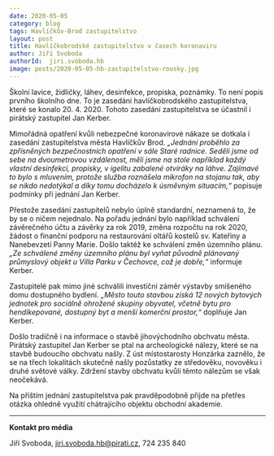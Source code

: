 ```yaml
---
date: 2020-05-05
category: blog
tags: Havlíčkův-Brod zastupitelstvo
layout: post
title: Havlíčkobrodské zastupitelstvo v časech koronaviru
author: Jiří Svoboda
authorId:  jiri.svoboda.hb
image: posts/2020-05-05-hb-zastupitelstvo-rousky.jpg
---
```


Školní lavice, židličky, láhev, desinfekce, propiska, poznámky. To není popis prvního školního dne. To je zasedání havlíčkobrodského zastupitelstva, které se konalo 20. 4. 2020. Tohoto zasedání zastupitelstva se účastnil i pirátský zastupitel Jan Kerber.

Mimořádná opatření kvůli nebezpečné koronavirové nákaze se dotkala i zasedání zastupitelstva města Havlíčkův Brod. *„Jednání proběhlo za zpřísněných bezpečnostních opatření v sále Staré radnice. Seděli jsme od sebe na dvoumetrovou vzdálenost, měli jsme na stole například každý vlastní desinfekci, propisky, v igelitu zabalené otvíráky na láhve. Zajímavé to bylo s mluvením, protože služba roznášela mikrofon na stojanu tak, aby se nikdo nedotýkal a díky tomu docházelo k úsměvným situacím,“* popisuje podmínky při jednání Jan Kerber.

Přestože zasedání zastupitelů nebylo úplně standardní, neznamená to, že by se o ničem nejednalo. Na pořadu jednání bylo například schválení závěrečného účtu a závěrky za rok 2019, změna rozpočtu na rok 2020, žádost o finanční podporu na restaurování oltářů kostelů sv. Kateřiny a Nanebevzetí Panny Marie. Došlo taktéž ke schválení změn územního plánu. *„Ze schválené změny územního plánu byl vyňat původně plánovaný průmyslový objekt u Villa Parku v Čechovce, což je dobře,“* informuje Kerber.

Zastupitelé pak mimo jiné schválili investiční záměr výstavby smíšeného domu dostupného bydlení. *„Město touto stavbou získá 12 nových bytových jednotek pro sociálně ohrožené skupiny obyvatel, včetně bytu pro hendikepované, dostupný byt a menší komerční prostor,“* doplňuje Jan Kerber.

Došlo tradičně i na informace o stavbě jihovýchodního obchvatu města. Pirátský zastupitel Jan Kerber se ptal na archeologické nálezy, které se na stavbě budoucího obchvatu našly. Z úst místostarosty Honzárka zaznělo, že se na třech lokalitách skutečně našly pozůstatky ze středověku, novověku i druhé světové války. Zdržení stavby obchvatu kvůli těmto nálezům se však neočekává.

Na příštím jednání zastupitelstva pak pravděpodobně přijde na přetřes otázka ohledně využití chátrajícího objektu obchodní akademie.

---

**Kontakt pro média**

Jiří Svoboda, <jiri.svoboda.hb@pirati.cz>, 724 235 840
